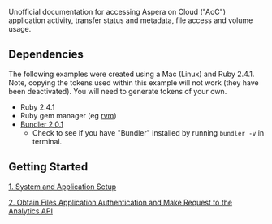 Unofficial documentation for accessing Aspera on Cloud ("AoC") application activity, transfer status and metadata, file access and volume usage.

## Dependencies

The following examples were created using a Mac (Linux) and Ruby 2.4.1. Note, copying the tokens used within this example will not work (they have been deactivated). You will need to generate tokens of your own.

* Ruby 2.4.1
* Ruby gem manager (eg [rvm](https://rvm.io/))
* [Bundler 2.0.1](https://bundler.io/)
  * Check to see if you have "Bundler" installed by running `bundler -v` in terminal.

## Getting Started

[1. System and Application Setup](./setup.md)

[2. Obtain Files Application Authentication and Make Request to the Analytics API](./analytics-api.md)

